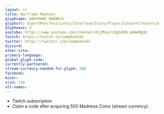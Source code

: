 ```yaml
---
layout: cc
title: Warframe Madness
glyphname: WARFRAME MADNESS
glyphurl: ExportManifest/Lotus/Interface/Icons/Player/ContentCreators/WarframeMadness.png
glyphwave: 3
youtube: https://www.youtube.com/channel/UCjMVasr2dgSOQW_qmWeMgUQ
twitch: https://twitch.tv/vamp6x6x6x
twitter: https://twitter.com/vamp6x6x6x
discord:
other-site:
primary-language:
global-glyph-code:
currently-partnered:
stream-currency-needed-for-glyph: 500
facebook:
mixer:
ccid: 216
alt-names:
---
```

* Twitch subscription
* Claim a code after acquiring 500 Madness Coins (stream currency).
